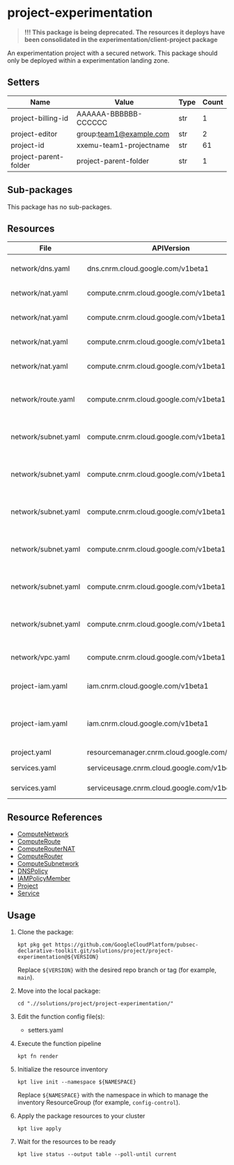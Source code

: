 <!-- BEGINNING OF PRE-COMMIT-BLUEPRINT DOCS HOOK:TITLE -->
# project-experimentation


<!-- END OF PRE-COMMIT-BLUEPRINT DOCS HOOK:TITLE -->
> **!!! This package is being deprecated. The resources it deploys have been consolidated in the experimentation/client-project package**
<!-- BEGINNING OF PRE-COMMIT-BLUEPRINT DOCS HOOK:BODY -->
An experimentation project with a secured network.
This package should only be deployed within a experimentation landing zone.

## Setters

|         Name          |          Value          | Type | Count |
|-----------------------|-------------------------|------|-------|
| project-billing-id    | AAAAAA-BBBBBB-CCCCCC    | str  |     1 |
| project-editor        | group:team1@example.com | str  |     2 |
| project-id            | xxemu-team1-projectname | str  |    61 |
| project-parent-folder | project-parent-folder   | str  |     1 |

## Sub-packages

This package has no sub-packages.

## Resources

|        File         |                  APIVersion                   |       Kind        |                   Name                    | Namespace  |
|---------------------|-----------------------------------------------|-------------------|-------------------------------------------|------------|
| network/dns.yaml    | dns.cnrm.cloud.google.com/v1beta1             | DNSPolicy         | project-id-logging-dnspolicy              | networking |
| network/nat.yaml    | compute.cnrm.cloud.google.com/v1beta1         | ComputeRouterNAT  | project-id-nane1-nat                      | networking |
| network/nat.yaml    | compute.cnrm.cloud.google.com/v1beta1         | ComputeRouter     | project-id-nane1-router                   | networking |
| network/nat.yaml    | compute.cnrm.cloud.google.com/v1beta1         | ComputeRouterNAT  | project-id-nane2-nat                      | networking |
| network/nat.yaml    | compute.cnrm.cloud.google.com/v1beta1         | ComputeRouter     | project-id-nane2-router                   | networking |
| network/route.yaml  | compute.cnrm.cloud.google.com/v1beta1         | ComputeRoute      | project-id-internet-egress-route          | networking |
| network/subnet.yaml | compute.cnrm.cloud.google.com/v1beta1         | ComputeSubnetwork | project-id-nane1-vpc1-paz-snet            | networking |
| network/subnet.yaml | compute.cnrm.cloud.google.com/v1beta1         | ComputeSubnetwork | project-id-nane1-vpc1-apprz-snet          | networking |
| network/subnet.yaml | compute.cnrm.cloud.google.com/v1beta1         | ComputeSubnetwork | project-id-nane1-vpc1-datarz-snet         | networking |
| network/subnet.yaml | compute.cnrm.cloud.google.com/v1beta1         | ComputeSubnetwork | project-id-nane2-vpc1-paz-snet            | networking |
| network/subnet.yaml | compute.cnrm.cloud.google.com/v1beta1         | ComputeSubnetwork | project-id-nane2-vpc1-apprz-snet          | networking |
| network/subnet.yaml | compute.cnrm.cloud.google.com/v1beta1         | ComputeSubnetwork | project-id-nane2-vpc1-datarz-snet         | networking |
| network/vpc.yaml    | compute.cnrm.cloud.google.com/v1beta1         | ComputeNetwork    | project-id-global-vpc1-vpc                | networking |
| project-iam.yaml    | iam.cnrm.cloud.google.com/v1beta1             | IAMPolicyMember   | project-id-editor-permissions             | projects   |
| project-iam.yaml    | iam.cnrm.cloud.google.com/v1beta1             | IAMPolicyMember   | project-id-iam-security-admin-permissions | projects   |
| project.yaml        | resourcemanager.cnrm.cloud.google.com/v1beta1 | Project           | project-id                                | projects   |
| services.yaml       | serviceusage.cnrm.cloud.google.com/v1beta1    | Service           | project-id-compute                        | projects   |
| services.yaml       | serviceusage.cnrm.cloud.google.com/v1beta1    | Service           | project-id-dns                            | projects   |

## Resource References

- [ComputeNetwork](https://cloud.google.com/config-connector/docs/reference/resource-docs/compute/computenetwork)
- [ComputeRoute](https://cloud.google.com/config-connector/docs/reference/resource-docs/compute/computeroute)
- [ComputeRouterNAT](https://cloud.google.com/config-connector/docs/reference/resource-docs/compute/computerouternat)
- [ComputeRouter](https://cloud.google.com/config-connector/docs/reference/resource-docs/compute/computerouter)
- [ComputeSubnetwork](https://cloud.google.com/config-connector/docs/reference/resource-docs/compute/computesubnetwork)
- [DNSPolicy](https://cloud.google.com/config-connector/docs/reference/resource-docs/dns/dnspolicy)
- [IAMPolicyMember](https://cloud.google.com/config-connector/docs/reference/resource-docs/iam/iampolicymember)
- [Project](https://cloud.google.com/config-connector/docs/reference/resource-docs/resourcemanager/project)
- [Service](https://cloud.google.com/config-connector/docs/reference/resource-docs/serviceusage/service)

## Usage

1.  Clone the package:
    ```shell
    kpt pkg get https://github.com/GoogleCloudPlatform/pubsec-declarative-toolkit.git/solutions/project/project-experimentation@${VERSION}
    ```
    Replace `${VERSION}` with the desired repo branch or tag
    (for example, `main`).

1.  Move into the local package:
    ```shell
    cd ".//solutions/project/project-experimentation/"
    ```

1.  Edit the function config file(s):
    - setters.yaml

1.  Execute the function pipeline
    ```shell
    kpt fn render
    ```

1.  Initialize the resource inventory
    ```shell
    kpt live init --namespace ${NAMESPACE}
    ```
    Replace `${NAMESPACE}` with the namespace in which to manage
    the inventory ResourceGroup (for example, `config-control`).

1.  Apply the package resources to your cluster
    ```shell
    kpt live apply
    ```

1.  Wait for the resources to be ready
    ```shell
    kpt live status --output table --poll-until current
    ```

<!-- END OF PRE-COMMIT-BLUEPRINT DOCS HOOK:BODY -->